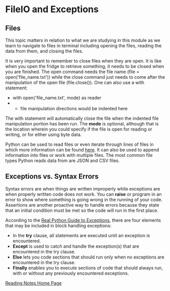 # FileIO and Exceptions 

## Files

This topic matters in relation to what we are studying in this module as we learn to navigate to files in terminal including opening the files, reading the data from them, and closing the files. 

It is very important to remember to close files when they are open. It is like when you open the fridge to retrieve something, it needs to be closed when you are finished. The open command needs the file name (file = open('file_name.txt')) while the close command just needs to come after the manipulation of the open file (file.close()). One can also use a with statement:
- with open('file_name.txt', mode) as reader
- -   file manipulation directions would be indented here

The with statement will automatically close the file when the indented file manipulation portion has been run. The **mode** is optional, although that is the location wherein you could specify if the file is open for reading or writing, or for either using byte data. 

Python can be used to read files or even iterate through lines of files in which more information can be found [here](https://realpython.com/read-write-files-python/). It can also be used to append information into files or work with multiple files. The most common file types Python reads data from are JSON and CSV files. 

## Exceptions vs. Syntax Errors

Syntax errors are when things are written improperly while exceptions are when properly written code does not work. You can **raise** or program in an error to show where something is going wrong in the running of your code. Assertions are another proactive way to handle errors because they state that an initial condition must be met so the code will run in the first place. 

According to the [Real Python Guide to Exceptions](https://realpython.com/python-exceptions/), there are four elements that may be included in block handling exceptions: 
- In the **try** clause, all statements are executed until an exception is encountered.
- **Except** is used to catch and handle the exception(s) that are encountered in the try clause.
- **Else** lets you code sections that should run only when no exceptions are encountered in the try clause.
- **Finally** enables you to execute sections of code that should always run, with or without any previously encountered exceptions. 

[Reading Notes Home Page](README.md)